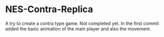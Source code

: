 # NES-Contra-Replica
A try to create a contra type game. Not completed yet. 
In the first commit added the basic animation of the main player and also the movement.
